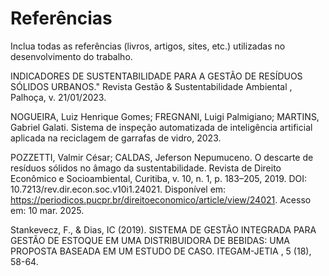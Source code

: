 # Referências

Inclua todas as referências (livros, artigos, sites, etc.) utilizadas no desenvolvimento do trabalho.

INDICADORES DE SUSTENTABILIDADE PARA A GESTÃO DE RESÍDUOS SÓLIDOS URBANOS." Revista Gestão & Sustentabilidade Ambiental , Palhoça, v. 21/01/2023.

NOGUEIRA, Luiz Henrique Gomes; FREGNANI, Luigi Palmigiano; MARTINS, Gabriel Galati. Sistema de inspeção automatizada de inteligência artificial aplicada na reciclagem de garrafas de vidro, 2023.

POZZETTI, Valmir César; CALDAS, Jeferson Nepumuceno. O descarte de resíduos sólidos no âmago da sustentabilidade. Revista de Direito Econômico e Socioambiental, Curitiba, v. 10, n. 1, p. 183–205, 2019. DOI: 10.7213/rev.dir.econ.soc.v10i1.24021. Disponível em: https://periodicos.pucpr.br/direitoeconomico/article/view/24021. Acesso em: 10 mar. 2025.

Stankevecz, F., & Dias, IC (2019). SISTEMA DE GESTÃO INTEGRADA PARA GESTÃO DE ESTOQUE EM UMA DISTRIBUIDORA DE BEBIDAS: UMA PROPOSTA BASEADA EM UM ESTUDO DE CASO. ITEGAM-JETIA , 5 (18), 58-64. 
